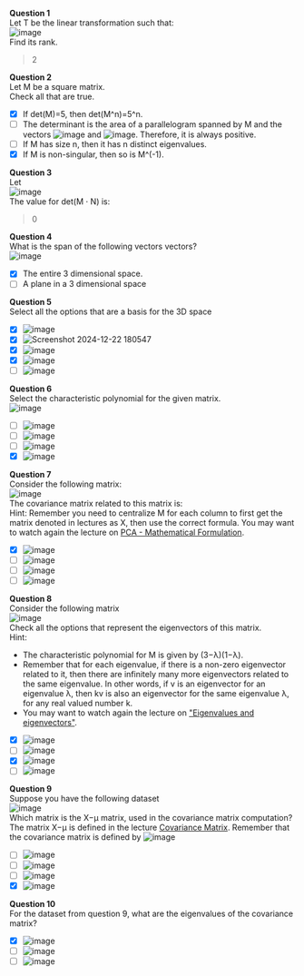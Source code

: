 **Question 1**<br>
Let T be the linear transformation such that:<br>
![image](https://github.com/user-attachments/assets/cd3a065e-eac7-477b-bc7f-5e5b41e738fd)<br>
Find its rank. 
> 2

**Question 2**<br>
Let M be a square matrix.<br>
Check all that are true.<br>
- [x] If det(M)=5, then det(M^n)=5^n.
- [ ] The determinant is the area of a parallelogram spanned by M and the vectors ![image](https://github.com/user-attachments/assets/e990069d-bf4f-4647-9b38-5aad28d0685d) and ![image](https://github.com/user-attachments/assets/4c7f2fd1-75ca-46c1-bcda-d0e9a7b5baf7). Therefore, it is always positive.
- [ ] If M has size n, then it has n distinct eigenvalues.
- [x] If M is non-singular, then so is M^(-1).

**Question 3**<br>
Let<br>
![image](https://github.com/user-attachments/assets/02bfc5a8-e8c5-4552-8347-991d24eb404f)<br>
The value for det(M ⋅ N) is:
> 0

**Question 4**<br>
What is the span of the following vectors vectors?<br>
![image](https://github.com/user-attachments/assets/1757a7bc-a240-4fb5-9cea-ece928127807)<br>
- [x] The entire 3 dimensional space.
- [ ] A plane in a 3 dimensional space

**Question 5**<br>
Select all the options that are a basis for the 3D space
- [x] ![image](https://github.com/user-attachments/assets/5ec00fc0-a386-4070-b367-7c8bbe1e54a0)
- [x] ![Screenshot 2024-12-22 180547](https://github.com/user-attachments/assets/f8a159f7-7da5-4cfe-96ed-c36966982ef0)
- [x] ![image](https://github.com/user-attachments/assets/a4e23734-1d2e-484a-ae60-ca145c0a528d)
- [x] ![image](https://github.com/user-attachments/assets/7b3be509-93c0-40c2-a610-3dd55ed0d24e)
- [ ] ![image](https://github.com/user-attachments/assets/79d5faf0-be68-4237-b5c4-501baa55da90)

**Question 6**<br>
Select the characteristic polynomial for the given matrix.<br>
![image](https://github.com/user-attachments/assets/45a305e3-e385-414b-a17c-57383dfa826e)
- [ ] ![image](https://github.com/user-attachments/assets/c2e54c84-3cd7-4b8d-b5d2-d6ecc5fdffcb)
- [ ] ![image](https://github.com/user-attachments/assets/dbfaeea0-4cf8-411b-8bf9-e789dc1b04c9)
- [ ] ![image](https://github.com/user-attachments/assets/48638630-e216-4eb9-85a0-a8984c724d45)
- [x] ![image](https://github.com/user-attachments/assets/1dadcf11-eeee-4a16-9252-887b979b7abf)

**Question 7**<br>
Consider the following matrix:<br>
![image](https://github.com/user-attachments/assets/ca29e6ac-450b-4fc5-aaef-cb5c9c62476d)<br>
The covariance matrix related to this matrix is:<br>
Hint: Remember you need to centralize M for each column to first get the matrix denoted in lectures as X, then use the correct formula. You may want to watch again the lecture on 
[PCA - Mathematical Formulation](https://www.coursera.org/learn/machine-learning-linear-algebra/lecture/G907M/pca-mathematical-formulation).
- [x] ![image](https://github.com/user-attachments/assets/eb4d921d-7818-4f36-83cd-36da66f6e643)
- [ ] ![image](https://github.com/user-attachments/assets/77174dca-a5a3-4e15-9cd5-36fe39272b07)
- [ ] ![image](https://github.com/user-attachments/assets/f275fb15-a3ee-4205-b12d-ddf26036b909)
- [ ] ![image](https://github.com/user-attachments/assets/7bc1aa98-0e2e-4dac-a9fc-ef57f01b58aa)

**Question 8**<br>
Consider the following matrix<br>
![image](https://github.com/user-attachments/assets/3c706512-2085-408c-b557-cb68830db3d9)<br>
Check all the options that represent the eigenvectors of this matrix.<br>
Hint: <br>
- The characteristic polynomial for M is given by (3−λ)(1−λ).
- Remember that for each eigenvalue, if there is a non-zero eigenvector related to it, then there are infinitely many more eigenvectors related to the same eigenvalue. In other words, if v is an eigenvector for an eigenvalue λ, then kv is also an eigenvector for the same eigenvalue λ, for any real valued number k.
- You may want to watch again the lecture on ["Eigenvalues and eigenvectors"](https://www.coursera.org/learn/m4ml-linear-algebra/home/week/1).
- [x] ![image](https://github.com/user-attachments/assets/108a03be-f9c2-485a-908b-e4caa1af3209)
- [ ] ![image](https://github.com/user-attachments/assets/a5000966-9ae0-4b2d-a529-69d9cbd54019)
- [x] ![image](https://github.com/user-attachments/assets/23080a66-495e-48fa-86b7-c5fd4f9ffd7d)
- [ ] ![image](https://github.com/user-attachments/assets/6f1c879a-c5a9-4433-a153-fa679a32c69c)

**Question 9**<br>
Suppose you have the following dataset<br>
![image](https://github.com/user-attachments/assets/07a04579-63b6-4c2c-8313-926f1cef2438)<br>
Which matrix is the X−μ matrix, used in the covariance matrix computation? The matrix X−μ is defined in the lecture [Covariance Matrix](https://www.coursera.org/learn/machine-learning-linear-algebra/lecture/FygSZ/covariance-matrix). Remember that the covariance matrix is defined by ![image](https://github.com/user-attachments/assets/ba85ecf8-591d-4d40-b72f-83d8639c92c3)
- [ ] ![image](https://github.com/user-attachments/assets/1ed367dc-6cf0-4592-9176-5faf60ac2340)
- [ ] ![image](https://github.com/user-attachments/assets/fd357f6d-7417-4e0f-9134-0b89e5e0c1ca)
- [ ] ![image](https://github.com/user-attachments/assets/c581b52a-8564-4f43-a6ec-7db7147e9168)
- [x] ![image](https://github.com/user-attachments/assets/08394388-7ab9-407d-8adf-6c2b779d290b)

**Question 10**<br>
For the dataset from question 9, what are the eigenvalues of the covariance matrix?
- [x] ![image](https://github.com/user-attachments/assets/9aa8e5eb-73bc-45bc-89b2-edbbb125fecf)
- [ ] ![image](https://github.com/user-attachments/assets/ae845b75-1fc4-477d-b759-c5314c4b4326)
- [ ] ![image](https://github.com/user-attachments/assets/bb4f38fb-ac94-401d-9ff1-f755a8c9c08a)
